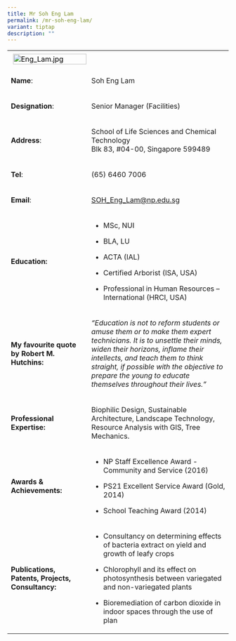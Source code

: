 ```yaml
---
title: Mr Soh Eng Lam
permalink: /mr-soh-eng-lam/
variant: tiptap
description: ""
---
```

<table>
<tbody>
<tr>
<td rowspan="1" colspan="1">
<div class="isomer-image-wrapper">
<img style="caret-color: rgb(0, 0, 0); color: rgb(0, 0, 0); font-style: normal; font-variant-caps: normal; font-weight: 400; letter-spacing: normal; orphans: auto; text-align: start; text-indent: 0px; text-transform: none; white-space: normal; widows: auto; word-spacing: 0px; -webkit-text-stroke-width: 0px; text-decoration: none; margin: 5px;" height="auto" width="100%" alt="Eng_Lam.jpg" src="https://graduation.np.edu.sg/staffdirectory/lsct/PublishingImages/Eng_Lam.jpg">
</div>
</td>
<td rowspan="1" colspan="1">
<p></p>
</td>
</tr>
<tr>
<td rowspan="1" colspan="1">
<p><strong>Name</strong>:&nbsp;&nbsp;&nbsp;&nbsp;&nbsp;&nbsp;&nbsp;&nbsp;&nbsp;&nbsp;&nbsp;&nbsp;&nbsp;&nbsp;&nbsp;&nbsp;&nbsp;&nbsp;&nbsp;&nbsp;&nbsp;&nbsp;&nbsp;&nbsp;&nbsp;</p>
</td>
<td rowspan="1" colspan="1">
<p>​Soh Eng Lam</p>
</td>
</tr>
<tr>
<td rowspan="1" colspan="1">
<p>​<strong>Designation</strong>:</p>
</td>
<td rowspan="1" colspan="1">
<p>​Senior Manager (Facilities)</p>
</td>
</tr>
<tr>
<td rowspan="1" colspan="1">
<p><strong>Address</strong>: ​</p>
</td>
<td rowspan="1" colspan="1">
<p>School of Life Sciences and Chemical Technology
<br>Blk 83, #04-00, Singapore 599489​</p>
</td>
</tr>
<tr>
<td rowspan="1" colspan="1">
<p><strong>Tel</strong>: &nbsp;&nbsp;&nbsp; ​</p>
</td>
<td rowspan="1" colspan="1">
<p>(65) 6460 7006</p>
</td>
</tr>
<tr>
<td rowspan="1" colspan="1">
<p><strong>Email</strong>: ​</p>
</td>
<td rowspan="1" colspan="1">
<p><a href="mailto:SOH_Eng_Lam@np.edu.sg" rel="noopener noreferrer nofollow" target="_blank">SOH_Eng_Lam@np.edu.sg</a>
</p>
</td>
</tr>
<tr>
<td rowspan="1" colspan="1">
<p><strong>Education:</strong>
</p>
</td>
<td rowspan="1" colspan="1">
<ul data-tight="true" class="tight">
<li>
<p>MSc, NUI</p>
</li>
<li>
<p>BLA, LU</p>
</li>
<li>
<p>​ACTA (IAL)</p>
</li>
<li>
<p>Certified Arborist (ISA, USA)</p>
</li>
<li>
<p>Professional in Human Resources – International (HRCI, USA)</p>
</li>
</ul>
</td>
</tr>
<tr>
<td rowspan="1" colspan="1">
<p><strong>My favourite quote by Robert M. Hutchins:</strong>
</p>
</td>
<td rowspan="1" colspan="1">
<p><em>“Education is not to reform students or amuse them or to make them expert technicians. It is to unsettle their minds, widen their horizons, inflame their intellects, and teach them to think straight, if possible with the objective to prepare the young to educate themselves throughout their lives.”</em>
</p>
</td>
</tr>
<tr>
<td rowspan="1" colspan="1">
<p><strong>Professional Expertise​:</strong>
</p>
</td>
<td rowspan="1" colspan="1">
<p>Biophilic Design, Sustainable Architecture, Landscape Technology, Resource
Analysis with GIS, Tree Mechanics.</p>
</td>
</tr>
<tr>
<td rowspan="1" colspan="1">
<p><strong>Awards &amp; Achievements​:</strong>
</p>
</td>
<td rowspan="1" colspan="1">
<ul data-tight="true" class="tight">
<li>
<p>​NP Staff Excellence Award - Community and Service (2016)</p>
</li>
<li>
<p>PS21 Excellent Service Award (Gold, 2014)</p>
</li>
<li>
<p>​​School Teaching Award (2014)</p>
</li>
</ul>
</td>
</tr>
<tr>
<td rowspan="1" colspan="1">
<p><strong>Publications, Patents, Projects, Consultancy:</strong>
</p>
</td>
<td rowspan="1" colspan="1">
<ul data-tight="true" class="tight">
<li>
<p>Consultancy on determining effects of bacteria extract on yield and growth
of leafy crops</p>
</li>
<li>
<p>Chlorophyll and its effect on photosynthesis between variegated and non-variegated
plants</p>
</li>
<li>
<p>Bioremediation of carbon dioxide in indoor spaces through the use of plan</p>
</li>
</ul>
</td>
</tr>
</tbody>
</table>
<p></p>